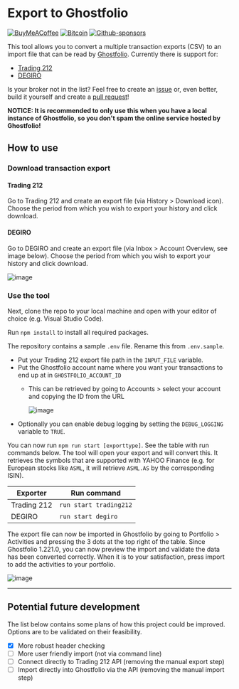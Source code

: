 # Export to Ghostfolio

[![BuyMeACoffee](https://img.shields.io/badge/Buy%20Me%20a%20Coffee-ffdd00?style=for-the-badge&logo=buy-me-a-coffee&logoColor=black)](https://www.buymeacoffee.com/dickw0lff)
[![Bitcoin](https://img.shields.io/badge/Bitcoin-000?style=for-the-badge&logo=bitcoin&logoColor=white)](bc1qsfkpeq8k3zav9g5w7s57gz2l84ju50uu8xqngreuxqas5tz2jrrsndgyth)
[![Github-sponsors](https://img.shields.io/badge/sponsor-30363D?style=for-the-badge&logo=GitHub-Sponsors&logoColor=#EA4AAA)](https://github.com/sponsors/dickwolff) 

This tool allows you to convert a multiple transaction exports (CSV) to an import file that can be read by [Ghostfolio](https://github.com/ghostfolio/ghostfolio/). Currently there is support for:

- [Trading 212](https://trading212.com)
- [DEGIRO](https://degiro.com)

Is your broker not in the list? Feel free to create an [issue](https://github.com/dickwolff/Export-To-Ghostfolio/issues/new) or, even better, build it yourself and create a [pull request](https://github.com/dickwolff/Export-To-Ghostfolio/compare)!

**NOTICE: It is recommended to only use this when you have a local instance of Ghostfolio, so you don't spam the online service hosted by Ghostfolio!**

## How to use

### Download transaction export

#### Trading 212

Go to Trading 212 and create an export file (via History > Download icon). Choose the period from which you wish to export your history and click download.

#### DEGIRO

Go to DEGIRO and create an export file (via Inbox > Account Overview, see image below). Choose the period from which you wish to export your history and click download.

![image](https://github.com/dickwolff/Export-To-Ghostfolio/assets/5620002/ff48baf9-5725-4efc-a9ec-fbbf0472a656)

### Use the tool

Next, clone the repo to your local machine and open with your editor of choice (e.g. Visual Studio Code).

Run `npm install` to install all required packages.

The repository contains a sample `.env` file. Rename this from `.env.sample`.

- Put your Trading 212 export file path in the `INPUT_FILE` variable.
- Put the Ghostfolio account name where you want your transactions to end up at in `GHOSTFOLIO_ACCOUNT_ID` 
  - This can be retrieved by going to Accounts > select your account and copying the ID from the URL 
  
    ![image](https://user-images.githubusercontent.com/5620002/203353840-f5db7323-fb2f-4f4f-befc-e4e340466a74.png)
- Optionally you can enable debug logging by setting the `DEBUG_LOGGING` variable to `TRUE`.

You can now run `npm run start [exporttype]`. See the table with run commands below. The tool will open your export and will convert this. It retrieves the symbols that are supported with YAHOO Finance (e.g. for European stocks like `ASML`, it will retrieve `ASML.AS` by the corresponding ISIN). 

| Exporter | Run command |
| --- | --- |
| Trading 212 | `run start trading212` |
| DEGIRO | `run start degiro` |
  
The export file can now be imported in Ghostfolio by going to Portfolio > Activities and pressing the 3 dots at the top right of the table. Since Ghostfolio 1.221.0, you can now preview the import and validate the data has been converted correctly. When it is to your satisfaction, press import to add the activities to your portfolio.

![image](https://user-images.githubusercontent.com/5620002/203356387-1f42ca31-7cff-44a5-8f6c-84045cf7101e.png)

-------

## Potential future development

The list below contains some plans of how this project could be improved. Options are to be validated on their feasibility.

- [x] More robust header checking
- [ ] More user friendly import (not via command line)
- [ ] Connect directly to Trading 212 API (removing the manual export step)
- [ ] Import directly into Ghostfolio via the API (removing the manual import step)
